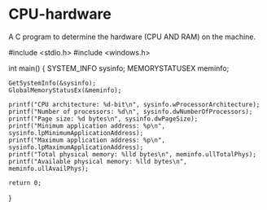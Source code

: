 # CPU-hardware
 A C program to determine the hardware (CPU AND RAM) on the machine.

#include <stdio.h>
#include <windows.h>

int main() {
    SYSTEM_INFO sysinfo;
    MEMORYSTATUSEX meminfo;

    GetSystemInfo(&sysinfo);
    GlobalMemoryStatusEx(&meminfo);

    printf("CPU architecture: %d-bit\n", sysinfo.wProcessorArchitecture);
    printf("Number of processors: %d\n", sysinfo.dwNumberOfProcessors);
    printf("Page size: %d bytes\n", sysinfo.dwPageSize);
    printf("Minimum application address: %p\n", sysinfo.lpMinimumApplicationAddress);
    printf("Maximum application address: %p\n", sysinfo.lpMaximumApplicationAddress);
    printf("Total physical memory: %lld bytes\n", meminfo.ullTotalPhys);
    printf("Available physical memory: %lld bytes\n", meminfo.ullAvailPhys);

    return 0;
}
